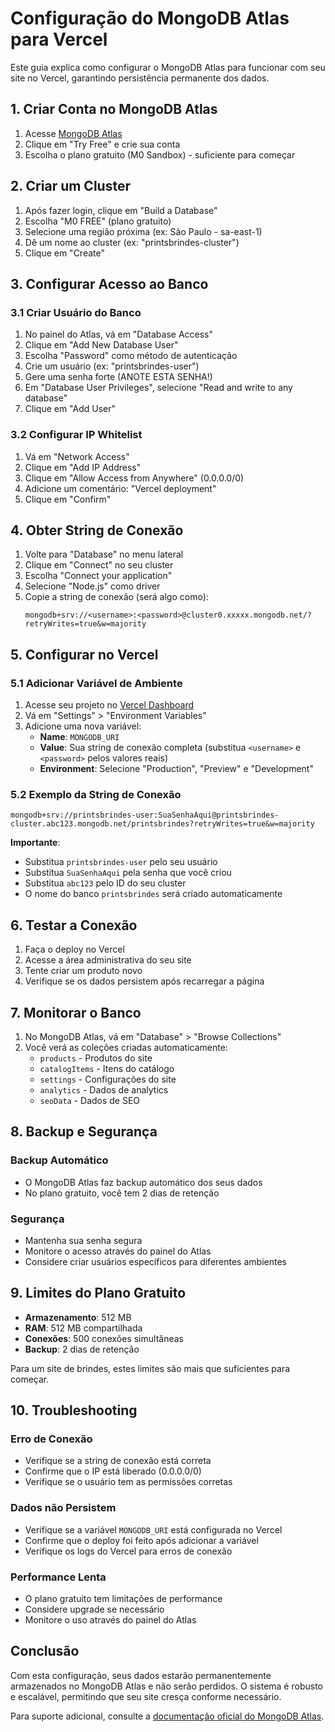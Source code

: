 # Configuração do MongoDB Atlas para Vercel

Este guia explica como configurar o MongoDB Atlas para funcionar com seu site no Vercel, garantindo persistência permanente dos dados.

## 1. Criar Conta no MongoDB Atlas

1. Acesse [MongoDB Atlas](https://www.mongodb.com/cloud/atlas)
2. Clique em "Try Free" e crie sua conta
3. Escolha o plano gratuito (M0 Sandbox) - suficiente para começar

## 2. Criar um Cluster

1. Após fazer login, clique em "Build a Database"
2. Escolha "M0 FREE" (plano gratuito)
3. Selecione uma região próxima (ex: São Paulo - sa-east-1)
4. Dê um nome ao cluster (ex: "printsbrindes-cluster")
5. Clique em "Create"

## 3. Configurar Acesso ao Banco

### 3.1 Criar Usuário do Banco
1. No painel do Atlas, vá em "Database Access"
2. Clique em "Add New Database User"
3. Escolha "Password" como método de autenticação
4. Crie um usuário (ex: "printsbrindes-user")
5. Gere uma senha forte (ANOTE ESTA SENHA!)
6. Em "Database User Privileges", selecione "Read and write to any database"
7. Clique em "Add User"

### 3.2 Configurar IP Whitelist
1. Vá em "Network Access"
2. Clique em "Add IP Address"
3. Clique em "Allow Access from Anywhere" (0.0.0.0/0)
4. Adicione um comentário: "Vercel deployment"
5. Clique em "Confirm"

## 4. Obter String de Conexão

1. Volte para "Database" no menu lateral
2. Clique em "Connect" no seu cluster
3. Escolha "Connect your application"
4. Selecione "Node.js" como driver
5. Copie a string de conexão (será algo como):
   ```
   mongodb+srv://<username>:<password>@cluster0.xxxxx.mongodb.net/?retryWrites=true&w=majority
   ```

## 5. Configurar no Vercel

### 5.1 Adicionar Variável de Ambiente
1. Acesse seu projeto no [Vercel Dashboard](https://vercel.com/dashboard)
2. Vá em "Settings" > "Environment Variables"
3. Adicione uma nova variável:
   - **Name**: `MONGODB_URI`
   - **Value**: Sua string de conexão completa (substitua `<username>` e `<password>` pelos valores reais)
   - **Environment**: Selecione "Production", "Preview" e "Development"

### 5.2 Exemplo da String de Conexão
```
mongodb+srv://printsbrindes-user:SuaSenhaAqui@printsbrindes-cluster.abc123.mongodb.net/printsbrindes?retryWrites=true&w=majority
```

**Importante**: 
- Substitua `printsbrindes-user` pelo seu usuário
- Substitua `SuaSenhaAqui` pela senha que você criou
- Substitua `abc123` pelo ID do seu cluster
- O nome do banco `printsbrindes` será criado automaticamente

## 6. Testar a Conexão

1. Faça o deploy no Vercel
2. Acesse a área administrativa do seu site
3. Tente criar um produto novo
4. Verifique se os dados persistem após recarregar a página

## 7. Monitorar o Banco

1. No MongoDB Atlas, vá em "Database" > "Browse Collections"
2. Você verá as coleções criadas automaticamente:
   - `products` - Produtos do site
   - `catalogItems` - Itens do catálogo
   - `settings` - Configurações do site
   - `analytics` - Dados de analytics
   - `seoData` - Dados de SEO

## 8. Backup e Segurança

### Backup Automático
- O MongoDB Atlas faz backup automático dos seus dados
- No plano gratuito, você tem 2 dias de retenção

### Segurança
- Mantenha sua senha segura
- Monitore o acesso através do painel do Atlas
- Considere criar usuários específicos para diferentes ambientes

## 9. Limites do Plano Gratuito

- **Armazenamento**: 512 MB
- **RAM**: 512 MB compartilhada
- **Conexões**: 500 conexões simultâneas
- **Backup**: 2 dias de retenção

Para um site de brindes, estes limites são mais que suficientes para começar.

## 10. Troubleshooting

### Erro de Conexão
- Verifique se a string de conexão está correta
- Confirme que o IP está liberado (0.0.0.0/0)
- Verifique se o usuário tem as permissões corretas

### Dados não Persistem
- Verifique se a variável `MONGODB_URI` está configurada no Vercel
- Confirme que o deploy foi feito após adicionar a variável
- Verifique os logs do Vercel para erros de conexão

### Performance Lenta
- O plano gratuito tem limitações de performance
- Considere upgrade se necessário
- Monitore o uso através do painel do Atlas

## Conclusão

Com esta configuração, seus dados estarão permanentemente armazenados no MongoDB Atlas e não serão perdidos. O sistema é robusto e escalável, permitindo que seu site cresça conforme necessário.

Para suporte adicional, consulte a [documentação oficial do MongoDB Atlas](https://docs.atlas.mongodb.com/).